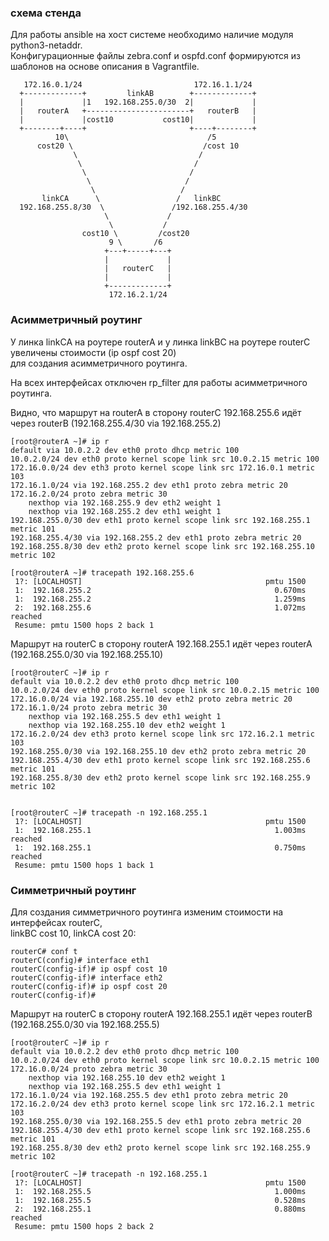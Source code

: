 
### cхема стенда

Для работы ansible на хост системе необходимо наличие модуля python3-netaddr.  
Конфигурационные файлы zebra.conf и ospfd.conf формируются из шаблонов на основе описания в Vagrantfile.



       172.16.0.1/24                         172.16.1.1/24
      +-------------+         linkAB        +-------------+
      |             |1   192.168.255.0/30  2|             |
      |   routerA   +-----------------------+   routerB   |
      |             |cost10           cost10|             |
      +--------+----+                       +----+--------+
              10\                               /5
          cost20 \                             /cost 10
                  \                           /
                   \                         /
                    \                       /
                     \                     /
                      \                   /
           linkCA      \                 /   linkBC
      192.168.255.8/30  \               /192.168.255.4/30
                         \             /
                          \           /
                    cost10 \         /cost20
                          9 \       /6
                         +---+-----+---+
                         |             |
                         |   routerC   |
                         |             |
                         +-------------+
                          172.16.2.1/24


### Асимметричный роутинг

У линка linkCA на роутере routerA и у линка linkBC на роутере routerC увеличены стоимости (ip ospf cost 20)  
 для создания асимметричного роутинга.

На всех интерфейсах отключен rp_filter для работы асимметричного роутинга.


Видно, что маршрут на routerA в сторону routerC 192.168.255.6 идёт через routerB (192.168.255.4/30 via 192.168.255.2)

    [root@routerA ~]# ip r
    default via 10.0.2.2 dev eth0 proto dhcp metric 100 
    10.0.2.0/24 dev eth0 proto kernel scope link src 10.0.2.15 metric 100 
    172.16.0.0/24 dev eth3 proto kernel scope link src 172.16.0.1 metric 103 
    172.16.1.0/24 via 192.168.255.2 dev eth1 proto zebra metric 20 
    172.16.2.0/24 proto zebra metric 30 
	    nexthop via 192.168.255.9 dev eth2 weight 1 
	    nexthop via 192.168.255.2 dev eth1 weight 1 
    192.168.255.0/30 dev eth1 proto kernel scope link src 192.168.255.1 metric 101 
    192.168.255.4/30 via 192.168.255.2 dev eth1 proto zebra metric 20 
    192.168.255.8/30 dev eth2 proto kernel scope link src 192.168.255.10 metric 102 

    [root@routerA ~]# tracepath 192.168.255.6
     1?: [LOCALHOST]                                         pmtu 1500
     1:  192.168.255.2                                         0.670ms 
     1:  192.168.255.2                                         1.259ms 
     2:  192.168.255.6                                         1.072ms reached
	 Resume: pmtu 1500 hops 2 back 1 



Маршрут на routerС в сторону routerA 192.168.255.1 идёт через routerA (192.168.255.0/30 via 192.168.255.10)

    [root@routerC ~]# ip r
    default via 10.0.2.2 dev eth0 proto dhcp metric 100 
    10.0.2.0/24 dev eth0 proto kernel scope link src 10.0.2.15 metric 100 
    172.16.0.0/24 via 192.168.255.10 dev eth2 proto zebra metric 20 
    172.16.1.0/24 proto zebra metric 30 
	    nexthop via 192.168.255.5 dev eth1 weight 1 
	    nexthop via 192.168.255.10 dev eth2 weight 1 
    172.16.2.0/24 dev eth3 proto kernel scope link src 172.16.2.1 metric 103 
    192.168.255.0/30 via 192.168.255.10 dev eth2 proto zebra metric 20 
    192.168.255.4/30 dev eth1 proto kernel scope link src 192.168.255.6 metric 101 
    192.168.255.8/30 dev eth2 proto kernel scope link src 192.168.255.9 metric 102 


    [root@routerC ~]# tracepath -n 192.168.255.1
     1?: [LOCALHOST]                                         pmtu 1500
     1:  192.168.255.1                                         1.003ms reached
     1:  192.168.255.1                                         0.750ms reached
	 Resume: pmtu 1500 hops 1 back 1 


### Cимметричный роутинг

Для создания симметричного роутинга изменим стоимости на интерфейсах routerC,  
linkBC cost 10, linkCA cost 20:

    routerC# conf t
    routerC(config)# interface eth1
    routerC(config-if)# ip ospf cost 10
    routerC(config-if)# interface eth2
    routerC(config-if)# ip ospf cost 20
    routerC(config-if)# 


Маршрут на routerС в сторону routerA 192.168.255.1 идёт через routerB (192.168.255.0/30 via 192.168.255.5)

    [root@routerC ~]# ip r
    default via 10.0.2.2 dev eth0 proto dhcp metric 100 
    10.0.2.0/24 dev eth0 proto kernel scope link src 10.0.2.15 metric 100 
    172.16.0.0/24 proto zebra metric 30 
	    nexthop via 192.168.255.10 dev eth2 weight 1 
	    nexthop via 192.168.255.5 dev eth1 weight 1 
    172.16.1.0/24 via 192.168.255.5 dev eth1 proto zebra metric 20 
    172.16.2.0/24 dev eth3 proto kernel scope link src 172.16.2.1 metric 103 
    192.168.255.0/30 via 192.168.255.5 dev eth1 proto zebra metric 20 
    192.168.255.4/30 dev eth1 proto kernel scope link src 192.168.255.6 metric 101 
    192.168.255.8/30 dev eth2 proto kernel scope link src 192.168.255.9 metric 102 

    [root@routerC ~]# tracepath -n 192.168.255.1
     1?: [LOCALHOST]                                         pmtu 1500
     1:  192.168.255.5                                         1.000ms 
     1:  192.168.255.5                                         0.528ms 
     2:  192.168.255.1                                         0.880ms reached
	 Resume: pmtu 1500 hops 2 back 2 

